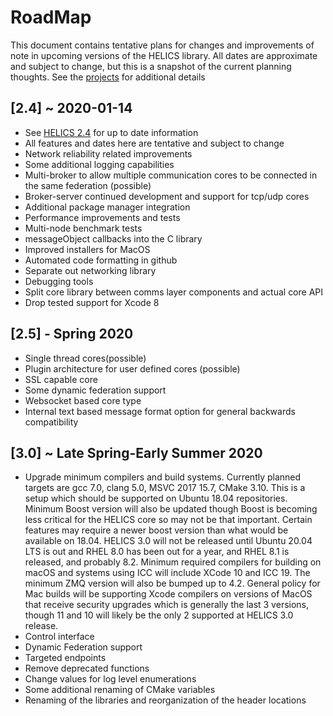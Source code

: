 
# RoadMap

This document contains tentative plans for changes and improvements of note in upcoming versions of the HELICS library.  All dates are approximate and subject to change, but this is a snapshot of the current planning thoughts. See the [projects](https://github.com/GMLC-TDC/HELICS/projects) for additional details


## \[2.4\] ~ 2020-01-14
-   See [HELICS 2.4](https://github.com/GMLC-TDC/HELICS/projects/16) for up to date information
-   All features and dates here are tentative and subject to change
-   Network reliability related improvements
-   Some additional logging capabilities
-   Multi-broker to allow multiple communication cores to be connected in the same federation (possible)
-   Broker-server continued development and support for tcp/udp cores
-   Additional package manager integration
-   Performance improvements and tests
-   Multi-node benchmark tests
-   messageObject callbacks into the C library
-   Improved installers for MacOS
-   Automated code formatting in github
-   Separate out networking library
-   Debugging tools
-   Split core library between comms layer components and actual core API
-   Drop tested support for Xcode 8

## \[2.5\] - Spring 2020
-   Single thread cores(possible)
-   Plugin architecture for user defined cores (possible)
-   SSL capable core
-   Some dynamic federation support
-   Websocket based core type
-   Internal text based message format option for general backwards compatibility

## \[3.0\] ~ Late Spring-Early Summer 2020
-   Upgrade minimum compilers and build systems. Currently planned targets are gcc 7.0, clang 5.0, MSVC 2017 15.7, CMake 3.10.  This is a setup which should be supported on Ubuntu 18.04 repositories.  Minimum Boost version will also be updated though Boost is becoming less critical for the HELICS core so may not be that important. Certain features may require a newer boost version than what would be available on 18.04.  HELICS 3.0 will not be released until Ubuntu 20.04 LTS is out and RHEL 8.0 has been out for a year, and RHEL 8.1 is released, and probably 8.2.  Minimum required compilers for building on macOS and systems using ICC will include XCode 10 and ICC 19.  The minimum ZMQ version will also be bumped up to 4.2.  General policy for Mac builds will be supporting Xcode compilers on versions of MacOS that receive security upgrades which is generally the last 3 versions, though 11 and 10 will likely be the only 2 supported at HELICS 3.0 release.    
-   Control interface
-   Dynamic Federation support
-   Targeted endpoints
-   Remove deprecated functions
-   Change values for log level enumerations
-   Some additional renaming of CMake variables
-   Renaming of the libraries and reorganization of the header locations
